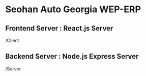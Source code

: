# Seohan Auto Georgia WEP-ERP

## Frontend Server : React.js Server
/Client 

## Backend Server : Node.js Express Server
/Server
